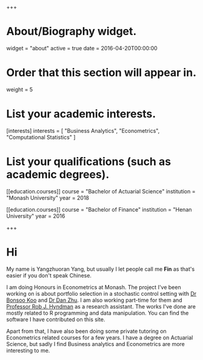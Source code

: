 +++
# About/Biography widget.
widget = "about"
active = true
date = 2016-04-20T00:00:00

# Order that this section will appear in.
weight = 5

# List your academic interests.
[interests]
  interests = [
    "Business Analytics",
    "Econometrics",
    "Computational Statistics"
  ]

# List your qualifications (such as academic degrees).



[[education.courses]]
  course = "Bachelor of Actuarial Science"
  institution = "Monash University"
  year = 2018
 
[[education.courses]]
  course = "Bachelor of Finance"
  institution = "Henan University"
  year = 2016
 
+++

# Hi

My name is Yangzhuoran Yang, but usually I let people call me __Fin__ as that's easier if you don't speak Chinese.


I am doing Honours in Econometrics at Monash. The project I've been working on is about portfolio selection in a stochastic control setting with [Dr Bonsoo Koo](https://research.monash.edu/en/persons/bonsoo-koo) and [Dr Dan Zhu](https://research.monash.edu/en/persons/dan-zhu). I am also working part-time for them and [Professor Rob J. Hyndman](https://robjhyndman.com/) as a research assistant. The works I've done are mostly related to R programming and data manipulation. You can find the software I have contributed on this site.


Apart from that, I have also been doing some private tutoring on Econometrics related courses for a few years. I have a degree on Actuarial Science, but sadly I find Business analytics and Econometrics are more interesting to me.






